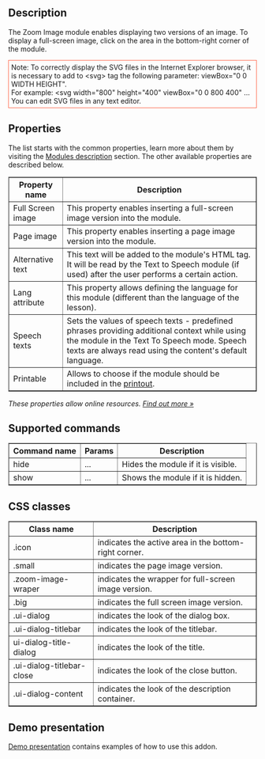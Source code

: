 ## Description
The Zoom Image module enables displaying two versions of an image. To display a full-screen image, click on the area in the bottom-right corner of the module.

<div style="border:1px solid Tomato; padding:5px; margin-bottom:21px;">
Note: To correctly display the SVG files in the Internet Explorer browser, it is necessary to add to &ltsvg&gt tag the following parameter: viewBox="0 0 WIDTH HEIGHT". 
<br>For example: &ltsvg width="800" height="400" viewBox="0 0 800 400" ...
<br>You can edit SVG files in any text editor.
</div>

## Properties

The list starts with the common properties, learn more about them by visiting the [Modules description](https://www.mauthor.com/doc/en/page/Modules-description) section. The other available properties are described below.

<table border='1'>
<tbody>
    <tr>
        <th>Property name</th>
        <th>Description</th> 
    </tr>
    <tr>
        <td>Full Screen image</td>
        <td>This property enables inserting a full-screen image version into the module.</td> 
    </tr>
    <tr>
        <td>Page image</td>
        <td>This property enables inserting a page image version into the module.</td> 
    </tr>
    <tr>
        <td>Alternative text</td>
        <td>This text will be added to the module's HTML tag. It will be read by the Text to Speech module (if used) after the user performs a certain action.</td> 
    </tr>
    <tr>
        <td>Lang attribute</td>
        <td>This property allows defining the language for this module (different than the language of the lesson).</td> 
    </tr>
    <tr>
        <td>Speech texts</td>
        <td>Sets the values of speech texts - predefined phrases providing additional context while using the module in the Text To Speech mode. Speech texts are always read using the content's default language.</td> 
    </tr>
    <tr>
        <td>Printable</td>
        <td>Allows to choose if the module should be included in the <a href="/doc/en/page/Marking-elements-that-should-be-included-in-the-printout">printout</a>.</td> 
    </tr>
</tbody>
</table>

<p><em>These properties allow online resources. <a href="/doc/page/Online-resources">Find out more »</a></em></p>

## Supported commands

<table border='1'>
<tbody>
    <tr>
        <th>Command name</th>
        <th>Params</th> 
        <th>Description</th> 
    </tr>
    <tr>
        <td>hide</td>
        <td>...</td> 
        <td>Hides the module if it is visible.</td> 
    </tr>
    <tr>
        <td>show</td>
        <td>...</td> 
        <td>Shows the module if it is hidden.</td> 
    </tr>
</tbody>
</table>


## CSS classes

<table border='1'>
<tbody>
    <tr>
        <th>Class name</th>
        <th>Description</th> 
    </tr>
    <tr>
        <td>.icon</td>
        <td>indicates the active area in the bottom-right corner.</td> 
    </tr>
    <tr>
        <td>.small</td>
        <td>indicates the page image version.</td> 
    </tr>
    <tr>
        <td>.zoom-image-wraper</td>
        <td>indicates the wrapper for full-screen image version.</td> 
    </tr>
    <tr>
        <td>.big</td>
        <td>indicates the full screen image version.</td> 
    </tr>
    <tr>
        <td>.ui-dialog</td>
        <td>indicates the look of the dialog box.</td> 
    </tr>
    <tr>
        <td>.ui-dialog-titlebar</td>
        <td>indicates the look of the titlebar.</td> 
    </tr>
    <tr>
        <td>ui-dialog-title-dialog</td>
        <td>indicates the look of the title.</td> 
    </tr>
    <tr>
        <td>.ui-dialog-titlebar-close</td>
        <td>indicates the look of the close button.</td> 
    </tr>
    <tr>
        <td>.ui-dialog-content</td>
        <td>indicates the look of the description container.</td> 
    </tr>
</tbody>
</table>

## Demo presentation
[Demo presentation](/embed/6178001817436160 "Demo presentation") contains examples of how to use this addon.   